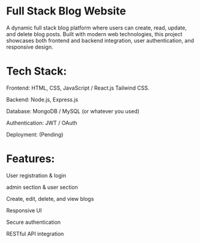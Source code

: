 # Full Stack Blog Website
A dynamic full stack blog platform where users can create, read, update, and delete blog posts. Built with modern web technologies, this project showcases both frontend and backend integration, user authentication, and responsive design.

# Tech Stack:
Frontend: HTML, CSS, JavaScript / React.js Tailwind CSS.

Backend: Node.js, Express.js

Database: MongoDB / MySQL (or whatever you used)

Authentication: JWT / OAuth

Deployment: (Pending)


# Features:
User registration & login

admin section & user section

Create, edit, delete, and view blogs

Responsive UI

Secure authentication

RESTful API integration
